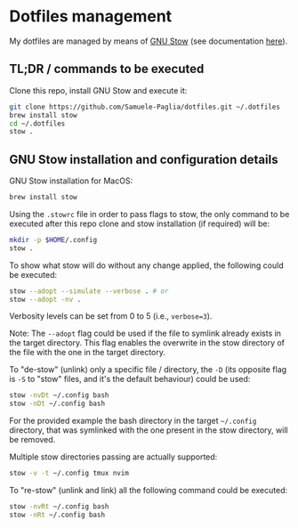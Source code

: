 # Dotfiles management

My dotfiles are managed by means of [GNU Stow](https://www.gnu.org/software/stow) (see documentation [here](https://www.gnu.org/software/stow/manual/stow.html)).


## TL;DR / commands to be executed

Clone this repo, install GNU Stow and execute it:

```bash
git clone https://github.com/Samuele-Paglia/dotfiles.git ~/.dotfiles
brew install stow
cd ~/.dotfiles
stow .
```

## GNU Stow installation and configuration details

GNU Stow installation for MacOS:

```bash
brew install stow
```

Using the `.stowrc` file in order to pass flags to stow, the only command to be executed after this repo clone and stow installation (if required) will be:

```bash
mkdir -p $HOME/.config
stow .
```

To show what stow will do without any change applied, the following could be executed:

```bash
stow --adopt --simulate --verbose . # or
stow --adopt -nv .
```

Verbosity levels can be set from 0 to 5 (i.e., `verbose=3`).

Note: The `--adopt` flag could be used if the file to symlink already exists in the target directory. This flag enables the overwrite in the stow directory of the file with the one in the target directory.

To "de-stow" (unlink) only a specific file / directory, the `-D` (its opposite flag is `-S` to "stow" files, and it's the default behaviour) could be used:

 ```bash
stow -nvDt ~/.config bash
stow -nDt ~/.config bash
```

For the provided example the bash directory in the target `~/.config` directory, that was symlinked with the one present in the stow directory, will be removed.

Multiple stow directories passing are actually supported:

```bash
stow -v -t ~/.config tmux nvim
```

To "re-stow" (unlink and link) all the following command could be executed:

 ```bash
stow -nvRt ~/.config bash
stow -nRt ~/.config bash
```
